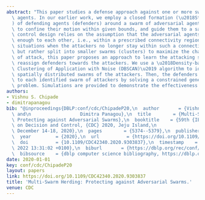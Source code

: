 ```yaml
---
abstract: "This paper studies a defense approach against one or more swarms of adversarial\
  \ agents. In our earlier work, we employ a closed formation (\u2018StringNet\u2019\
  ) of defending agents (defenders) around a swarm of adversarial agents (attackers)\
  \ to confine their motion within given bounds, and guide them to a safe area. The\
  \ control design relies on the assumption that the adversarial agents remain close\
  \ enough to each other, i.e., within a prescribed connectivity region. To handle\
  \ situations when the attackers no longer stay within such a connectivity region,\
  \ but rather split into smaller swarms (clusters) to maximize the chance or impact\
  \ of attack, this paper proposes an approach to learn the attacking sub-swarms and\
  \ reassign defenders towards the attackers. We use a \u2018Density-based Spatial\
  \ Clustering of Application with Noise (DBSCAN)\u2019 algorithm to identify the\
  \ spatially distributed swarms of the attackers. Then, the defenders are assigned\
  \ to each identified swarm of attackers by solving a constrained generalized assignment\
  \ problem. Simulations are provided to demonstrate the effectiveness of the approach."
authors:
- Vishnu S. Chipade
- dimitrapanagou
bib: "@inproceedings{DBLP:conf/cdc/ChipadeP20,\n  author       = {Vishnu S. Chipade\
  \ and\n                  Dimitra Panagou},\n  title        = {Multi-Swarm Herding:\
  \ Protecting against Adversarial Swarms},\n  booktitle    = {59th {IEEE} Conference\
  \ on Decision and Control, {CDC} 2020, Jeju Island,\n                  South Korea,\
  \ December 14-18, 2020},\n  pages        = {5374--5379},\n  publisher    = {{IEEE}},\n\
  \  year         = {2020},\n  url          = {https://doi.org/10.1109/CDC42340.2020.9303837},\n\
  \  doi          = {10.1109/CDC42340.2020.9303837},\n  timestamp    = {Fri, 04 Mar\
  \ 2022 13:31:02 +0100},\n  biburl       = {https://dblp.org/rec/conf/cdc/ChipadeP20.bib},\n\
  \  bibsource    = {dblp computer science bibliography, https://dblp.org}\n}"
date: 2020-01-01
key: conf/cdc/ChipadeP20
layout: papers
link: https://doi.org/10.1109/CDC42340.2020.9303837
title: 'Multi-Swarm Herding: Protecting against Adversarial Swarms.'
venue: CDC
---
```

